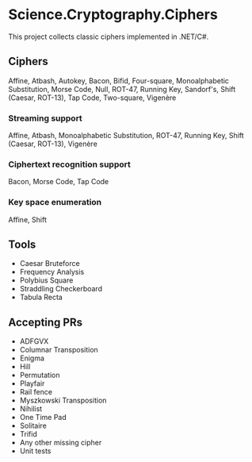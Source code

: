 ﻿# Science.Cryptography.Ciphers

This project collects classic ciphers implemented in .NET/C#.

## Ciphers
Affine, Atbash, Autokey, Bacon, Bifid, Four-square, Monoalphabetic Substitution, Morse Code, Null, ROT-47, Running Key, Sandorf's, Shift (Caesar, ROT-13), Tap Code, Two-square, Vigenère

### Streaming support
Affine, Atbash, Monoalphabetic Substitution, ROT-47, Running Key, Shift (Caesar, ROT-13), Vigenère

### Ciphertext recognition support
Bacon, Morse Code, Tap Code

### Key space enumeration
Affine, Shift

## Tools
* Caesar Bruteforce
* Frequency Analysis
* Polybius Square
* Straddling Checkerboard
* Tabula Recta

## Accepting PRs
* ADFGVX
* Columnar Transposition 
* Enigma
* Hill
* Permutation
* Playfair
* Rail fence
* Myszkowski Transposition
* Nihilist
* One Time Pad
* Solitaire
* Trifid
* Any other missing cipher
* Unit tests